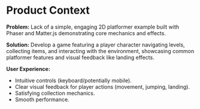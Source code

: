 # Product Context

**Problem:** Lack of a simple, engaging 2D platformer example built with Phaser and Matter.js demonstrating core mechanics and effects.

**Solution:** Develop a game featuring a player character navigating levels, collecting items, and interacting with the environment, showcasing common platformer features and visual feedback like landing effects.

**User Experience:**

- Intuitive controls (keyboard/potentially mobile).
- Clear visual feedback for player actions (movement, jumping, landing).
- Satisfying collection mechanics.
- Smooth performance.
